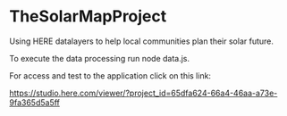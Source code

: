 # TheSolarMapProject
 Using HERE datalayers to help local communities
 plan their solar future.

To execute the data processing run node data.js.

For access and test to the application click on this link:

https://studio.here.com/viewer/?project_id=65dfa624-66a4-46aa-a73e-9fa365d5a5ff
